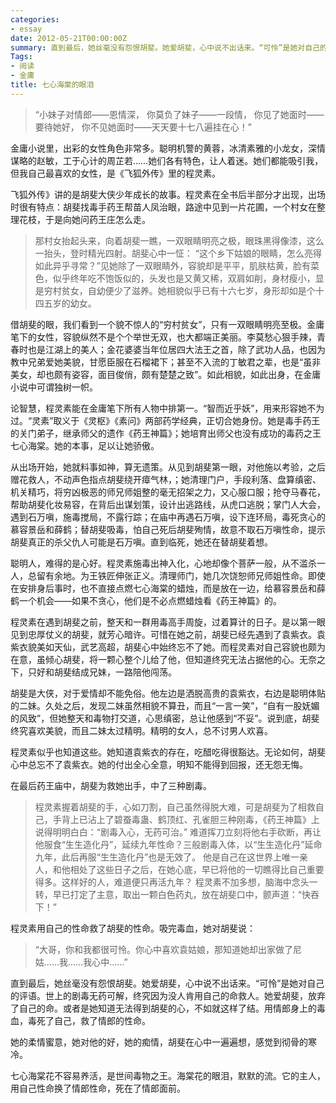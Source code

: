 ```yaml
---
categories:
- essay
date: 2012-05-21T00:00:00Z
summary: 直到最后，她丝毫没有怨恨胡斐。她爱胡斐，心中说不出话来。“可怜”是她对自己的评语。世上的剧毒无药可解，终究因为没人肯用自己的命救人。她爱胡斐，放弃了自己的命。或者是她知道无法得到胡斐的心，不如就这样了结。用情郎身上的毒血，毒死了自己，救了情郎的性命。
Tags:
- 阅读
- 金庸
title: 七心海棠的眼泪
---
```


>“小妹子对情郎——恩情深， 
>你莫负了妹子——一段情， 
>你见了她面时——要待她好， 
>你不见她面时——天天要十七八遍挂在心！”

金庸小说里，出彩的女性角色非常多。聪明机警的黄蓉，冰清素雅的小龙女，深情谋略的赵敏，工于心计的周芷若……她们各有特色，让人着迷。她们都能吸引我，但我自己最喜欢的女性，是《飞狐外传》里的程灵素。

飞狐外传》讲的是胡斐大侠少年成长的故事。程灵素在全书后半部分才出现，出场时很有特点：胡斐找毒手药王帮苗人凤治眼，路途中见到一片花圃，一个村女在整理花枝，于是向她问药王庄怎么走。

>那村女抬起头来，向着胡斐一瞧，一双眼睛明亮之极，眼珠黑得像漆，这么一抬头，登时精光四射。胡斐心中一怔： 
>“这个乡下姑娘的眼睛，怎么亮得如此异乎寻常？”见她除了一双眼睛外，容貌却是平平，肌肤枯黄，脸有菜色，似乎终年吃不饱饭似的，头发也是又黄又稀，双肩如削，身材瘦小，显是穷村贫女，自幼便少了滋养。她相貌似乎已有十六七岁，身形却如是个十四五岁的幼女。

借胡斐的眼，我们看到一个貌不惊人的“穷村贫女”，只有一双眼睛明亮至极。金庸笔下的女性，容貌纵然不是个个举世无双，也大都端正美丽。李莫愁心狠手辣，青春时也是江湖上的美人；金花婆婆当年位居四大法王之首，除了武功人品，也因为教中兄弟爱她美貌，甘愿臣服在石榴裙下；甚至不入流的丁敏君之辈，也是“虽非美女，却也颇有姿容，面目俊俏，颇有楚楚之致”。如此相貌，如此出身，在金庸小说中可谓独树一帜。

论智慧，程灵素能在金庸笔下所有人物中排第一。“智而近乎妖”，用来形容她不为过。“灵素”取义于《灵枢》《素问》两部药学经典，正切合她身份。她是毒手药王的关门弟子，继承师父的遗作《药王神篇》；她培育出师父也没有成功的毒药之王七心海棠。她的本事，足以让她骄傲。

从出场开始，她就料事如神，算无遗策。从见到胡斐第一眼，对他施以考验，之后赠花救人，不动声色指点胡斐绕开瘴气林，；她清理门户，手段利落、盘算缜密、机关精巧，将穷凶极恶的师兄师姐整的毫无招架之力，又心服口服；抢夺马春花，帮助胡斐化妆易容，在背后出谋划策，设计出逃路线，从虎口逃脱；掌门人大会，遇到石万嗔，施毒搅局，不露行踪；在庙中再遇石万嗔，设下连环局，毒死贪心的慕容景岳和薛鹤；替胡斐吸毒，怕自己死后胡斐殉情，故意不取石万嗔性命，提示胡斐真正的杀父仇人可能是石万嗔。直到临死，她还在替胡斐着想。

聪明人，难得的是心好。程灵素施毒出神入化，心地却像个菩萨一般，从不滥杀一人，总留有余地。为王铁匠伸张正义。清理师门，她几次饶恕师兄师姐性命。即使在安排身后事时，也不直接点燃七心海棠的蜡烛，而是放在一边，给慕容景岳和薛鹤一个机会——如果不贪心，他们是不必点燃蜡烛看《药王神篇》的。

程灵素在遇到胡斐之前，整天和一群用毒高手周旋，过着算计的日子。是以第一眼见到忠厚仗义的胡斐，就芳心暗许。可惜在她之前，胡斐已经先遇到了袁紫衣。袁紫衣貌美如天仙，武艺高超，胡斐心中始终忘不了她。而程灵素对自己容貌也颇为在意，虽倾心胡斐，将一颗心整个儿给了他，但知道终究无法占据他的心。无奈之下，只好和胡斐结成兄妹，一路陪他闯荡。

胡斐是大侠，对于爱情却不能免俗。他左边是洒脱高贵的袁紫衣，右边是聪明体贴的二妹。久处之后，发现二妹虽然相貌不算丑，而且“一言一笑”，“自有一股妩媚的风致”，但她整天和毒物打交道，心思缜密，总让他感到“不妥”。说到底，胡斐终究喜欢美貌，而且二妹太过精明。精明的女人，总不讨男人欢喜。

程灵素似乎也知道这些。她知道袁紫衣的存在，吃醋吃得很豁达。无论如何，胡斐心中总忘不了袁紫衣。她的付出全心全意，明知不能得到回报，还无怨无悔。

在最后药王庙中，胡斐为救她出手，中了三种剧毒。

>程灵素握着胡斐的手，心如刀割，自己虽然得脱大难，可是胡斐为了相救自己，手背上已沾上了碧蚕毒蛊、鹤顶红、孔雀胆三种刚毒，《药王神篇》上说得明明白白：“剧毒入心，无药可治。” 
>难道挥刀立刻将他右手砍断，再让他服食“生生造化丹”，延续九年性命？三般剧毒入体，以“生生造化丹”延命九年，此后再服“生生造化丹”也是无效了。 
>他是自己在这世界上唯一亲人，和他相处了这些日子之后，在她心底，早已将他的一切瞧得比自己重要得多。这样好的人，难道便只再活九年？ 
>程灵素不加多想，脑海中念头一转，早已打定了主意，取出一颗白色药丸，放在胡斐口中，颤声道：“快吞下！”

程灵素用自己的性命救了胡斐的性命。吸完毒血，她对胡斐说：

>“大哥，你和我都很可怜。你心中喜欢袁姑娘，那知道她却出家做了尼姑……我……我心中……”

直到最后，她丝毫没有怨恨胡斐。她爱胡斐，心中说不出话来。“可怜”是她对自己的评语。世上的剧毒无药可解，终究因为没人肯用自己的命救人。她爱胡斐，放弃了自己的命。或者是她知道无法得到胡斐的心，不如就这样了结。用情郎身上的毒血，毒死了自己，救了情郎的性命。

她的柔情蜜意，她对他的好，她的痴情，胡斐在心中一遍遍想，感觉到彻骨的寒冷。

七心海棠花不容易养活，是世间毒物之王。海棠花的眼泪，默默的流。它的主人，用自己性命换了情郎性命，死在了情郎面前。
